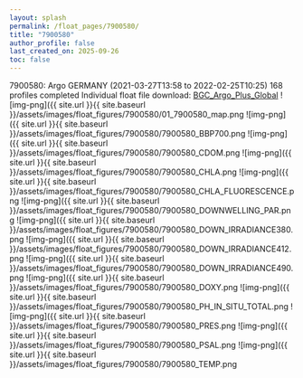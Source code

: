 ```yaml
---
layout: splash
permalink: /float_pages/7900580/
title: "7900580"
author_profile: false
last_created_on: 2025-09-26
toc: false
---
```

 
7900580: Argo GERMANY (2021-03-27T13:58 to 2022-02-25T10:25)
168 profiles completed
Individual float file download: [BGC_Argo_Plus_Global](https://ftp.soest.hawaii.edu/bgc_argo_plus/Individual_Floats/outliers_removed/7900580_Sprof_processed.nc)
![img-png]({{ site.url }}{{ site.baseurl }}/assets/images/float_figures/7900580/01_7900580_map.png
![img-png]({{ site.url }}{{ site.baseurl }}/assets/images/float_figures/7900580/7900580_BBP700.png
![img-png]({{ site.url }}{{ site.baseurl }}/assets/images/float_figures/7900580/7900580_CDOM.png
![img-png]({{ site.url }}{{ site.baseurl }}/assets/images/float_figures/7900580/7900580_CHLA.png
![img-png]({{ site.url }}{{ site.baseurl }}/assets/images/float_figures/7900580/7900580_CHLA_FLUORESCENCE.png
![img-png]({{ site.url }}{{ site.baseurl }}/assets/images/float_figures/7900580/7900580_DOWNWELLING_PAR.png
![img-png]({{ site.url }}{{ site.baseurl }}/assets/images/float_figures/7900580/7900580_DOWN_IRRADIANCE380.png
![img-png]({{ site.url }}{{ site.baseurl }}/assets/images/float_figures/7900580/7900580_DOWN_IRRADIANCE412.png
![img-png]({{ site.url }}{{ site.baseurl }}/assets/images/float_figures/7900580/7900580_DOWN_IRRADIANCE490.png
![img-png]({{ site.url }}{{ site.baseurl }}/assets/images/float_figures/7900580/7900580_DOXY.png
![img-png]({{ site.url }}{{ site.baseurl }}/assets/images/float_figures/7900580/7900580_PH_IN_SITU_TOTAL.png
![img-png]({{ site.url }}{{ site.baseurl }}/assets/images/float_figures/7900580/7900580_PRES.png
![img-png]({{ site.url }}{{ site.baseurl }}/assets/images/float_figures/7900580/7900580_PSAL.png
![img-png]({{ site.url }}{{ site.baseurl }}/assets/images/float_figures/7900580/7900580_TEMP.png
